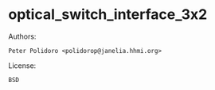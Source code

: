 # optical_switch_interface_3x2

Authors:

    Peter Polidoro <polidorop@janelia.hhmi.org>

License:

    BSD

